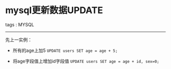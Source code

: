 ﻿# mysql更新数据UPDATE
tags : MYSQL

---
先上一实例：

- 所有的age上加5
`UPDATE users SET age = age + 5;`

- 将age字段值上增加id字段值
`UPDATE users SET age = age + id, sex=0;`







